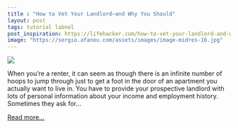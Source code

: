 ```yaml
---
title : "How to Vet Your Landlord—and Why You Should"
layout: post
tags: tutorial labnol
post_inspiration: https://lifehacker.com/how-to-vet-your-landlord-and-why-you-should-1846639280
image: "https://sergio.afanou.com/assets/images/image-midres-16.jpg"
---
```


<img src="https://i.kinja-img.com/gawker-media/image/upload/s--Xv98cg__--/c_fit,fl_progressive,q_80,w_636/ea9foqtcnlytheiimfa8.jpg" /><p>When you’re a renter, it can seem as though there is an infinite number of hoops to jump through just to get a foot in the door of an apartment you actually want to live in. You have to provide your prospective landlord with lots of personal information about your income and employment history. Sometimes they ask for…</p><p><a href="https://lifehacker.com/how-to-vet-your-landlord-and-why-you-should-1846639280">Read more...</a></p>